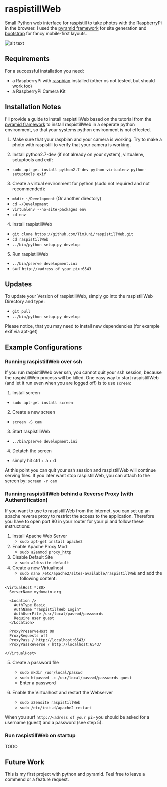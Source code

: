 # raspistillWeb

Small Python web interface for raspistill to take photos with the RaspberryPi in the browser. I used the [pyramid framework](http://www.pylonsproject.org/) for site generation and [bootstrap](http://getbootstrap.com/) for fancy mobile-first layouts. 

![alt text](https://raw.github.com/TimJuni/raspistillWeb/master/raspistillweb/pictures/preview.jpg "raspistillWeb preview")

## Requirements

For a successful installation you need:
* a RaspberryPi with [raspbian](http://www.raspbian.org) installed (other os not tested, but should work too)
* a RaspberryPi Camera Kit

## Installation Notes

I'll provide a guide to install raspistillWeb based on the tutorial from the [pyramid framework](http://docs.pylonsproject.org/projects/pyramid/en/1.4-branch/narr/install.html) to install raspistillWeb in a seperate python environment, so that your systems python environment is not effected.

1. Make sure that your raspbian and your camera is working. Try to make a photo with raspistill to verify that your camera is working. 

2. Install python2.7-dev (if not already on your system), virtualenv, setuptools and exif:
  * `sudo apt-get install python2.7-dev python-virtualenv python-setuptools exif`

3. Create a virtual environment for python (sudo not required and not recommended):
  * `mkdir ~/Development` (Or another directory)
  * `cd ~/Development`
  * `virtualenv --no-site-packages env`
  * `cd env`

4. Install raspistillWeb
  * `git clone https://github.com/TimJuni/raspistillWeb.git`
  * `cd raspistillWeb`
  * `../bin/python setup.py develop`

5. Run raspistillWeb
  * `../bin/pserve development.ini`
  * surf `http://<adress of your pi>:6543`

## Updates
To update your Version of raspistillWeb, simply go into the raspistillWeb Directory and type:
  * `git pull`
  * `../bin/python setup.py develop`

Please notice, that you may need to install new dependencies (for example exif via apt-get)

## Example Configurations

### Running raspistillWeb over ssh
If you run raspistillWeb over ssh, you cannot quit your ssh session, because the raspistillWeb process will be killed. One easy way to start raspistillWeb (and let it run even when you are logged off) is to use `screen`:

1. Install screen
  * `sudo apt-get install screen`
2. Create a new screen
  * `screen -S cam`
3. Start raspistillWeb
  * `../bin/pserve development.ini`
4. Detatch the screen
  * simply hit ctrl + a + d 

At this point you can quit your ssh session and raspistillWeb will continue serving files. If you later want stop raspistillWeb, you can attach to the screen by: `screen -r cam`

### Running raspistillWeb behind a Reverse Proxy (with Authentification)
If you want to use to raspistillWeb from the internet, you can set up an apache reverse proxy to restrict the access to the application. Therefore you have to open port 80 in your router for your pi and follow these instructions:


1. Install Apache Web Server
    * `sudo apt-get install apache2`
2. Enable Apache Proxy Mod
    * `sudo a2enmod proxy_http`
3. Disable Default Site
    * `sudo a2dissite default`
4. Create a new Virtualhost
    * `sudo nano /etc/apache2/sites-available/raspistillWeb` and add the following content:
    
   
```
<VirtualHost *:80>
  ServerName mydomain.org
 
  <Location />
    AuthType Basic
    AuthName "raspistillWeb Login"
    AuthUserFile /usr/local/passwd/passwords
    Require user guest
  </Location>

  ProxyPreserveHost On
  ProxyRequests off
  ProxyPass / http://localhost:6543/
  ProxyPassReverse / http://localhost:6543/
 
</VirtualHost>
``` 

5. Create a password file
    * `sudo mkdir /usr/local/passwd`
    * `sudo htpasswd -c /usr/local/passwd/passwords guest`
    * Enter a password
    
6. Enable the Virtualhost and restart the Webserver
    * `sudo a2ensite raspistillWeb`
    * `sudo /etc/init.d/apache2 restart`
    
When you surf `http://<adress of your pi>` you should be asked for a username (guest) and a password (see step 5). 

### Run raspistillWeb on startup
TODO

## Future Work
This is my first project with python and pyramid. Feel free to leave a commend or a feature request.
